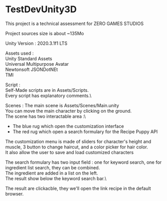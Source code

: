 # TestDevUnity3D

This project is a technical assessment for ZERO GAMES STUDIOS

Project sources size is about ~135Mo

Unity Version : 2020.3.1f1 LTS

Assets used : \
Unity Standard Assets\
Universal Multipurpose Avatar\
Newtonsoft JSONDotNEt\
TMI

Script :\
Self-Made scripts are in Assets/Scripts.\
Every script has explanatory comments.\

Scenes :
The main scene is Assets/Scenes/Main.unity\
You can move the main character by clicking on the ground.\
The scene has two interactable area :\
- The blue rug which open the customization interface
- The red rug which open a search formulary for the Recipe Puppy API

The customization menu is made of sliders for character's height and muscle, 3 button to change haircut, and a color picker for hair color.\
It also allow the user to save and load customized characters

The search formulary has two input field : one for keyword search, one for ingredient list search, they can be combined.\
The ingredient are added in a list on the left.\
The result show below the keyword search bar.\

The result are clickacble, they we'll open the link recipe in the default browser.
